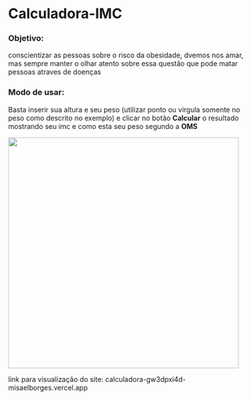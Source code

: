 # Calculadora-IMC
### Objetivo: 
conscientizar as pessoas sobre o risco da obesidade, dvemos nos amar, mas sempre manter o olhar atento sobre essa questão que pode matar pessoas atraves de doenças

### Modo de usar:
Basta inserir sua altura e seu peso (utilizar ponto ou virgula somente no peso como descrito no exemplo) e clicar no botão <strong>Calcular</strong> o resultado
mostrando seu imc e como esta seu peso segundo a <strong>OMS</strong> 

<p>
  <img width="470" src="">
</p>

link para visualização do site:
calculadora-gw3dpxi4d-misaelborges.vercel.app
